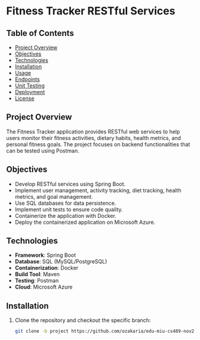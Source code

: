 # Fitness Tracker RESTful Services

## Table of Contents
- [Project Overview](#project-overview)
- [Objectives](#objectives)
- [Technologies](#technologies)
- [Installation](#installation)
- [Usage](#usage)
- [Endpoints](#endpoints)
- [Unit Testing](#unit-testing)
- [Deployment](#deployment)
- [License](#license)

## Project Overview
The Fitness Tracker application provides RESTful web services to help users monitor their fitness activities, dietary habits, health metrics, and personal fitness goals. The project focuses on backend functionalities that can be tested using Postman.

## Objectives
- Develop RESTful services using Spring Boot.
- Implement user management, activity tracking, diet tracking, health metrics, and goal management.
- Use SQL databases for data persistence.
- Implement unit tests to ensure code quality.
- Containerize the application with Docker.
- Deploy the containerized application on Microsoft Azure.

## Technologies
- **Framework**: Spring Boot
- **Database**: SQL (MySQL/PostgreSQL)
- **Containerization**: Docker
- **Build Tool**: Maven
- **Testing**: Postman
- **Cloud**: Microsoft Azure

## Installation
1. Clone the repository and checkout the specific branch:
   ```bash
   git clone -b project https://github.com/ozakaria/edu-miu-cs489-nov2024.git
